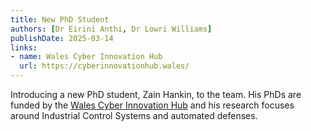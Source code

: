 ```yaml
---
title: New PhD Student
authors: [Dr Eirini Anthi, Dr Lowri Williams]
publishDate: 2025-03-14
links:
- name: Wales Cyber Innovation Hub
  url: https://cyberinnovationhub.wales/
---
```


Introducing a new PhD student, Zain Hankin, to the team. His PhDs are funded by the [Wales Cyber Innovation Hub](https://cyberinnovationhub.wales/) and his research focuses around Industrial Control Systems and automated defenses.

